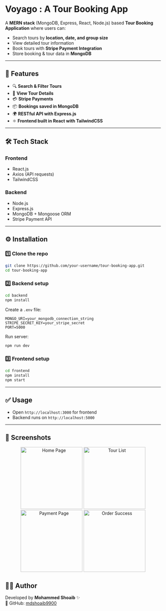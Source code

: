 # Voyago : A Tour Booking App  

A **MERN stack** (MongoDB, Express, React, Node.js) based **Tour Booking Application** where users can:  
- Search tours by **location, date, and group size**  
- View detailed tour information  
- Book tours with **Stripe Payment Integration**  
- Store booking & tour data in **MongoDB**  

---

## 🚀 Features  

- 🔍 **Search & Filter Tours** 
- 📅 **View Tour Details** 
- 💳 **Stripe Payments** 
- 📦 **Bookings saved in MongoDB**  
- 🌍 **RESTful API with Express.js**  
- ⚛️ **Frontend built in React with TailwindCSS**  

---

## 🛠️ Tech Stack  

### **Frontend**
- React.js  
- Axios (API requests)  
- TailwindCSS  

### **Backend**
- Node.js  
- Express.js  
- MongoDB + Mongoose ORM  
- Stripe Payment API  

---


## ⚙️ Installation  

### 1️⃣ Clone the repo  
```bash
git clone https://github.com/your-username/tour-booking-app.git
cd tour-booking-app
```

### 2️⃣ Backend setup  
```bash
cd backend
npm install
```
Create a `.env` file:  
```env
MONGO_URI=your_mongodb_connection_string
STRIPE_SECRET_KEY=your_stripe_secret
PORT=5000
```
Run server:  
```bash
npm run dev
```

### 3️⃣ Frontend setup  
```bash
cd frontend
npm install
npm start
```

---

## ✅ Usage  

- Open `http://localhost:3000` for frontend  
- Backend runs on `http://localhost:5000`   

---

## 📸 Screenshots  

<p align="center">
  <img src="screenshots/home.png" alt="Home Page" width="200"/>
  <img src="screenshots/tours.png" alt="Tour List" width="200"/>
  <img src="screenshots/payment.png" alt="Payment Page" width="200"/>
  <img src="screenshots/success.png" alt="Order Success" width="200"/>
</p>

## 👨‍💻 Author  

Developed by **Mohammed Shoaib** ✨  
🔗 GitHub: [mdshoaib9900](https://github.com/mdshoaib9900)  

